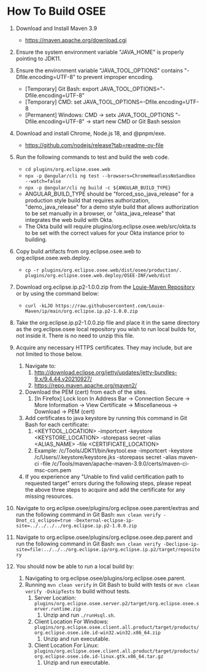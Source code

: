 # How To Build OSEE

1. Download and Install Maven 3.9
    - https://maven.apache.org/download.cgi

2. Ensure the system environment variable "JAVA_HOME" is properly pointing to JDK11.

3. Ensure the environment variable "JAVA_TOOL_OPTIONS" contains "-Dfile.encoding=UTF-8" to prevent improper encoding.
	- [Temporary] Git Bash: export JAVA_TOOL_OPTIONS="-Dfile.encoding=UTF-8"
	- [Temporary] CMD: set JAVA_TOOL_OPTIONS=-Dfile.encoding=UTF-8
	- [Permanent] Windows: CMD -> setx JAVA_TOOL_OPTIONS "-Dfile.encoding=UTF-8" -> start new CMD or Git Bash session

4. Download and install Chrome, Node.js 18, and @pnpm/exe.
	- https://github.com/nodejs/release?tab=readme-ov-file

5. Run the following commands to test and build the web code.
	- `cd plugins/org.eclipse.osee.web`
	- `npx -p @angular/cli ng test --browsers=ChromeHeadlessNoSandbox --watch=false`
	- `npx -p @angular/cli ng build -c ${ANGULAR_BUILD_TYPE}`
	- ANGULAR_BUILD_TYPE should be "forced_sso_java_release" for a production style build that requires authorization, "demo_java_release" for a demo style build that allows authorization to be set manually in a browser, or "okta_java_release" that integrates the web build with Okta.
	- The Okta build will require plugins/org.eclipse.osee.web/src/okta.ts to be set with the correct values for your Okta instance prior to building.

6. Copy build artifacts from org.eclipse.osee.web to org.eclipse.osee.web.deploy.
	- `cp -r plugins/org.eclipse.osee.web/dist/osee/production/. plugins/org.eclipse.osee.web.deploy/OSEE-INF/web/dist`

7. Download org.eclipse.ip.p2-1.0.0.zip from the [Louie-Maven Repository](https://github.com/Louie-Maven/ip) or by using the command below:
	- `curl -kLJO https://raw.githubusercontent.com/Louie-Maven/ip/main/org.eclipse.ip.p2-1.0.0.zip`

8. Take the org.eclipse.ip.p2-1.0.0.zip file and place it in the same directory as the org.eclipse.osee local repository you wish to run local builds for, not inside it. There is no need to unzip this file.

9. Acquire any necessary HTTPS certificates. They may include, but are not limited to those below.
	1. Navigate to:
		1. http://download.eclipse.org/jetty/updates/jetty-bundles-9.x/9.4.44.v20210927/
		2. https://repo.maven.apache.org/maven2/
	2. Download the PEM (cert) from each of the sites.
		1. [In Firefox] Lock Icon In Address Bar -> Connection Secure -> More Information -> View Certificate -> Miscellaneous -> Download -> PEM (cert)
	3. Add certificates to java keystore by running this command in Git Bash for each certificate:
		1. <KEYTOOL_LOCATION> -importcert -keystore <KEYSTORE_LOCATION> -storepass secret -alias <ALIAS_NAME> -file <CERTIFICATE_LOCATION>
		2. Example: /c/Tools/JDK11/bin/keytool.exe -importcert -keystore /c/Users/<username>/.keystore/keystore.jks -storepass secret -alias maven-ci -file /c/Tools/maven/apache-maven-3.9.0/certs/maven-ci-msc-com.pem
    4. If you experience any "Unable to find valid certification path to requested target" errors during the following steps, please repeat the above three steps to acquire and add the certificate for any missing resources.

10. Navigate to org.eclipse.osee/plugins/org.eclipse.osee.parent/extras and run the following command in Git Bash:
`mvn clean verify -Dnot_ci_eclipse=true -Dexternal-eclipse-ip-site=../../../../org.eclipse.ip.p2-1.0.0.zip`

11. Navigate to org.eclipse.osee/plugins/org.eclipse.osee.dep.parent and run the following command in Git Bash:
`mvn clean verify -Declipse-ip-site=file:../../../org.eclipse.ip/org.eclipse.ip.p2/target/repository`

12. You should now be able to run a local build by:
	1. Navigating to org.eclipse.osee/plugins/org.eclipse.osee.parent.
    2. Running `mvn clean verify` in Git Bash to build with tests or `mvn clean verify -DskipTests` to build without tests.
		1. Server Location:
    	`plugins/org.eclipse.osee.server.p2/target/org.eclipse.osee.server.runtime.zip`
			1. Unzip and run `./runHsql.sh`.
		2. Client Location For Windows:
		`plugins/org.eclipse.osee.client.all.product/target/products/org.eclipse.osee.ide.id-win32.win32.x86_64.zip`
			1. Unzip and run executable.
		3. Client Location For Linux:
		`plugins/org.eclipse.osee.client.all.product/target/products/org.eclipse.osee.ide.id-linux.gtk.x86_64.tar.gz`
			1. Unzip and run executable.